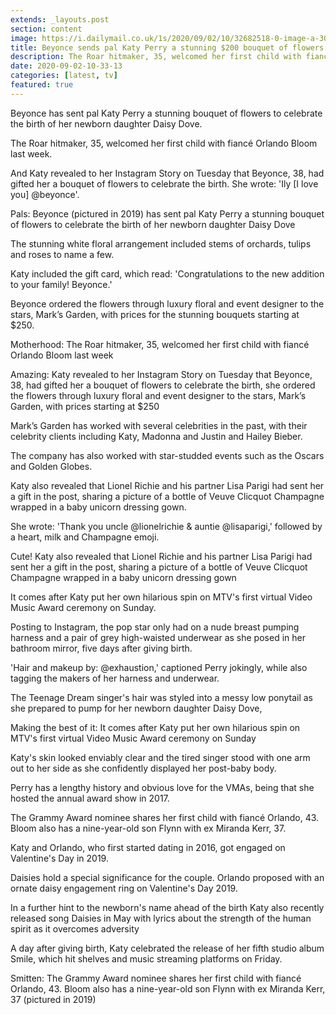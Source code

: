 ```yaml
---
extends: _layouts.post
section: content
image: https://i.dailymail.co.uk/1s/2020/09/02/10/32682518-0-image-a-30_1599038946086.jpg 
title: Beyonce sends pal Katy Perry a stunning $200 bouquet of flowers to celebrate the birth of Daisy 
description: The Roar hitmaker, 35, welcomed her first child with fiancé Orlando Bloom last week. 
date: 2020-09-02-10-33-13 
categories: [latest, tv] 
featured: true 
--- 
```

Beyonce has sent pal Katy Perry a stunning bouquet of flowers to celebrate the birth of her newborn daughter Daisy Dove.

The Roar hitmaker, 35, welcomed her first child with fiancé Orlando Bloom last week. 

And Katy revealed to her Instagram Story on Tuesday that Beyonce, 38, had gifted her a bouquet of flowers to celebrate the birth. She wrote: 'Ily [I love you] @beyonce'. 

Pals: Beyonce (pictured in 2019) has sent pal Katy Perry a stunning bouquet of flowers to celebrate the birth of her newborn daughter Daisy Dove 

The stunning white floral arrangement included stems of orchards, tulips and roses to name a few.  

Katy included the gift card, which read: 'Congratulations to the new addition to your family! Beyonce.' 

Beyonce ordered the flowers through luxury floral and event designer to the stars, Mark’s Garden, with prices for the stunning bouquets starting at $250.

Motherhood: The Roar hitmaker, 35, welcomed her first child with fiancé Orlando Bloom last week

Amazing: Katy revealed to her Instagram Story on Tuesday that Beyonce, 38, had gifted her a bouquet of flowers to celebrate the birth, she ordered the flowers through luxury floral and event designer to the stars, Mark’s Garden, with prices starting at $250

Mark’s Garden has worked with several celebrities in the past, with their celebrity clients including Katy, Madonna and Justin and Hailey Bieber.

The company has also worked with star-studded events such as the Oscars and Golden Globes. 

Katy also revealed that Lionel Richie and his partner Lisa Parigi had sent her a gift in the post, sharing a picture of a bottle of Veuve Clicquot Champagne wrapped in a baby unicorn dressing gown.

She wrote: 'Thank you uncle @lionelrichie & auntie @lisaparigi,' followed by a heart, milk and Champagne emoji.

Cute! Katy also revealed that Lionel Richie and his partner Lisa Parigi had sent her a gift in the post, sharing a picture of a bottle of Veuve Clicquot Champagne wrapped in a baby unicorn dressing gown

It comes after Katy put her own hilarious spin on MTV's first virtual Video Music Award ceremony on Sunday.

Posting to Instagram, the pop star only had on a nude breast pumping harness and a pair of grey high-waisted underwear as she posed in her bathroom mirror, five days after giving birth.    

'Hair and makeup by: @exhaustion,' captioned Perry jokingly, while also tagging the makers of her harness and underwear. 

The Teenage Dream singer's hair was styled into a messy low ponytail as she prepared to pump for her newborn daughter Daisy Dove,

Making the best of it: It comes after Katy put her own hilarious spin on MTV's first virtual Video Music Award ceremony on Sunday

Katy's skin looked enviably clear and the tired singer stood with one arm out to her side as she confidently displayed her post-baby body. 

Perry has a lengthy history and obvious love for the VMAs, being that she hosted the annual award show in 2017.

The Grammy Award nominee shares her first child with fiancé Orlando, 43. Bloom also has a nine-year-old son Flynn with ex Miranda Kerr, 37.

Katy and Orlando, who first started dating in 2016, got engaged on Valentine's Day in 2019. 

Daisies hold a special significance for the couple. Orlando proposed with an ornate daisy engagement ring on Valentine's Day 2019.

In a further hint to the newborn's name ahead of the birth Katy also recently released song Daisies in May with lyrics about the strength of the human spirit as it overcomes adversity

A day after giving birth, Katy celebrated the release of her fifth studio album Smile, which hit shelves and music streaming platforms on Friday.

Smitten: The Grammy Award nominee shares her first child with fiancé Orlando, 43. Bloom also has a nine-year-old son Flynn with ex Miranda Kerr, 37 (pictured in 2019)  

